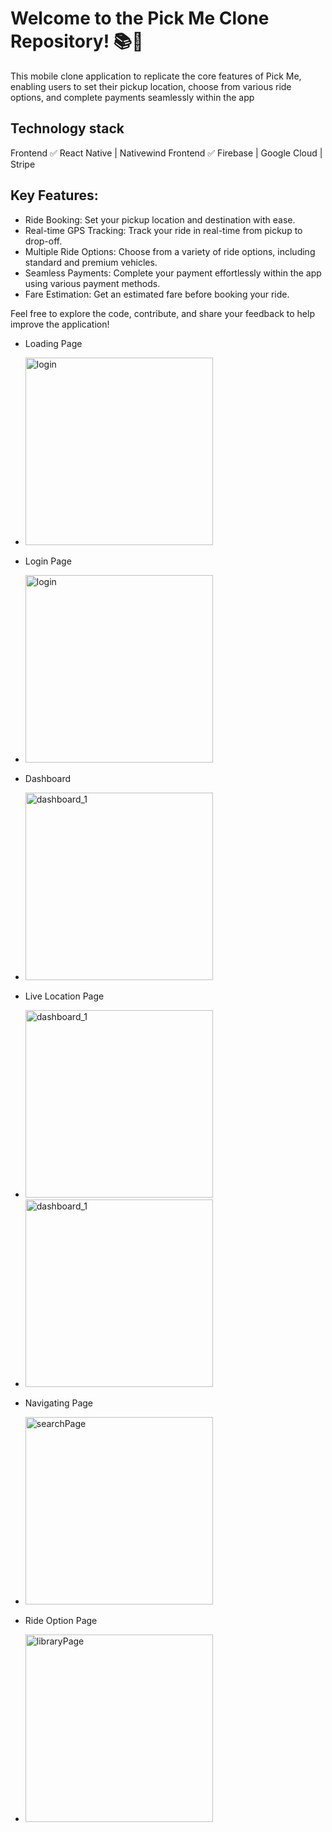 # Welcome to the Pick Me Clone Repository! 📚📱

This mobile clone application to replicate the core features of Pick Me, enabling users to set their pickup location, choose from various ride options, and complete payments seamlessly within the app

## Technology stack
Frontend
✅ React Native | Nativewind
Frontend
✅ Firebase | Google Cloud | Stripe

## Key Features:
- Ride Booking: Set your pickup location and destination with ease.
- Real-time GPS Tracking: Track your ride in real-time from pickup to drop-off.
- Multiple Ride Options: Choose from a variety of ride options, including standard and premium vehicles.
- Seamless Payments: Complete your payment effortlessly within the app using various payment methods.
- Fare Estimation: Get an estimated fare before booking your ride.

Feel free to explore the code, contribute, and share your feedback to help improve the application!

- Loading Page
-  <img src="./Screenshot/loading.png" alt="login" width="300"/>

- Login Page
-  <img src="./Screenshot/login.png" alt="login" width="300"/>

- Dashboard
-  <img src="./Screenshot/dashboard.png" alt="dashboard_1" width="300"/>

- Live Location Page 
-  <img src="./Screenshot/location1.jpeg" alt="dashboard_1" width="300"/>
-  <img src="./Screenshot/location2.jpeg" alt="dashboard_1" width="300"/>

- Navigating Page
-  <img src="./Screenshot/nav.png" alt="searchPage" width="300"/>

- Ride Option Page
-  <img src="./Screenshot/ride.png" alt="libraryPage" width="300"/>





